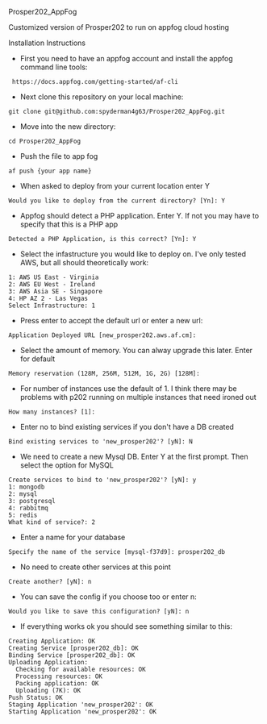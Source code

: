 Prosper202_AppFog

Customized version of Prosper202 to run on appfog cloud hosting


Installation Instructions
- First you need to have an appfog account and install the appfog command line tools:
```
 https://docs.appfog.com/getting-started/af-cli
```
- Next clone this repository on your local machine:
```
git clone git@github.com:spyderman4g63/Prosper202_AppFog.git
```
 
- Move into the new directory:
```
cd Prosper202_AppFog
```
- Push the file to app fog
```
af push {your app name}
```

- When asked to deploy from your current location enter Y
```
Would you like to deploy from the current directory? [Yn]: Y
```

- Appfog should detect a PHP application. Enter Y. If not you may have to specify that this is a PHP app
```
Detected a PHP Application, is this correct? [Yn]: Y
```

- Select the infastructure you would like to deploy on. I've only tested AWS, but all should theoretically work:
```
1: AWS US East - Virginia
2: AWS EU West - Ireland
3: AWS Asia SE - Singapore
4: HP AZ 2 - Las Vegas
Select Infrastructure: 1
```

- Press enter to accept the default url or enter a new url:
```
Application Deployed URL [new_prosper202.aws.af.cm]: 
```

- Select the amount of memory. You can alway upgrade this later. Enter for default
```
Memory reservation (128M, 256M, 512M, 1G, 2G) [128M]: 
```

- For number of instances use the default of 1. I think there may be problems with p202 running on multiple instances that need ironed out
```
How many instances? [1]: 
```

- Enter no to bind existing services if you don't have a DB created
```
Bind existing services to 'new_prosper202'? [yN]: N
```

- We need to create a new Mysql DB. Enter Y at the first prompt. Then select the option for MySQL
```
Create services to bind to 'new_prosper202'? [yN]: y
1: mongodb
2: mysql
3: postgresql
4: rabbitmq
5: redis
What kind of service?: 2
```

- Enter a name for your database
```
Specify the name of the service [mysql-f37d9]: prosper202_db
```

- No need to create other services at this point
```
Create another? [yN]: n
```

- You can save the config if you choose too or enter n:
```
Would you like to save this configuration? [yN]: n
````

- If everything works ok you should see something similar to this:
```
Creating Application: OK
Creating Service [prosper202_db]: OK
Binding Service [prosper202_db]: OK
Uploading Application:
  Checking for available resources: OK
  Processing resources: OK
  Packing application: OK
  Uploading (7K): OK   
Push Status: OK
Staging Application 'new_prosper202': OK                                        
Starting Application 'new_prosper202': OK 
```
